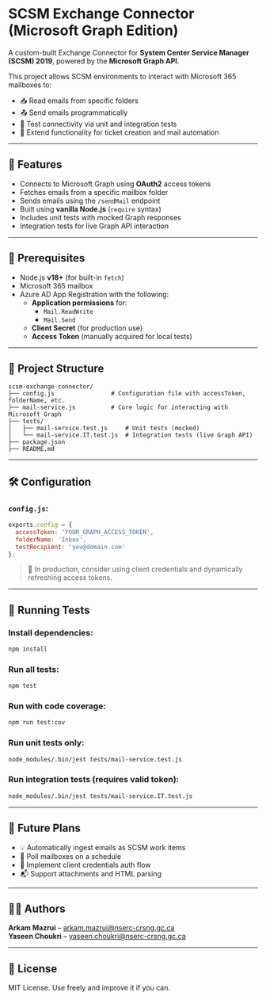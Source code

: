# SCSM Exchange Connector (Microsoft Graph Edition)

A custom-built Exchange Connector for **System Center Service Manager (SCSM) 2019**, powered by the **Microsoft Graph API**.

This project allows SCSM environments to interact with Microsoft 365 mailboxes to:
- 📥 Read emails from specific folders
- 📤 Send emails programmatically
- 🧪 Test connectivity via unit and integration tests
- 🧱 Extend functionality for ticket creation and mail automation

---

## 🚀 Features

- Connects to Microsoft Graph using **OAuth2** access tokens
- Fetches emails from a specific mailbox folder
- Sends emails using the `/sendMail` endpoint
- Built using **vanilla Node.js** (`require` syntax)
- Includes unit tests with mocked Graph responses
- Integration tests for live Graph API interaction

---

## 🔧 Prerequisites

- Node.js **v18+** (for built-in `fetch`)
- Microsoft 365 mailbox
- Azure AD App Registration with the following:
  - **Application permissions** for:
    - `Mail.ReadWrite`
    - `Mail.Send`
  - **Client Secret** (for production use)
  - **Access Token** (manually acquired for local tests)

---

## 📁 Project Structure

```
scsm-exchange-connector/
├── config.js                # Configuration file with accessToken, folderName, etc.
├── mail-service.js          # Core logic for interacting with Microsoft Graph
├── tests/
│   ├── mail-service.test.js     # Unit tests (mocked)
│   └── mail-service.IT.test.js  # Integration tests (live Graph API)
├── package.json
├── README.md
```

---

## 🛠️ Configuration

### `config.js`:
```js
exports.config = {
  accessToken: 'YOUR_GRAPH_ACCESS_TOKEN',
  folderName: 'Inbox',
  testRecipient: 'you@domain.com'
};
```

> 🔐 In production, consider using client credentials and dynamically refreshing access tokens.

---

## 🧪 Running Tests

### Install dependencies:
```bash
npm install
```

### Run all tests:
```bash
npm test
```

### Run with code coverage:
```bash
npm run test:cov
```

### Run unit tests only:
```bash
node_modules/.bin/jest tests/mail-service.test.js
```

### Run integration tests (requires valid token):
```bash
node_modules/.bin/jest tests/mail-service.IT.test.js
```

---

## 🧱 Future Plans

- 💡 Automatically ingest emails as SCSM work items
- 🔄 Poll mailboxes on a schedule
- 🔐 Implement client credentials auth flow
- 📬 Support attachments and HTML parsing

---

## 🧑‍💻 Authors

**Arkam Mazrui** – arkam.mazrui@nserc-crsng.gc.ca  
**Yaseen Choukri** – yaseen.choukri@nserc-crsng.gc.ca

---

## 📜 License

MIT License. Use freely and improve it if you can.